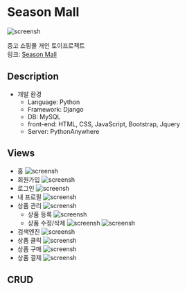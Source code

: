 # Season Mall  
![screensh](./media/uploads/seasonmall_logo.png)



중고 쇼핑몰 개인 토이프로젝트  
링크: [Season Mall](http://wyndday.pythonanywhere.com/SeasonMall/)


## Description  
+ 개발 환경
  - Language: Python
  - Framework: Django
  - DB: MySQL
  - front-end: HTML, CSS, JavaScript, Bootstrap, Jquery
  - Server: PythonAnywhere
## Views  
+ 홈
  ![screensh](./screenshot/sc%20(1).png)
+ 회원가입
  ![screensh](./screenshot/sc%20(3).png)
+ 로그인
  ![screensh](./screenshot/sc%20(2).png)
+ 내 프로필
  ![screensh](./screenshot/sc%20(19).png)
+ 상품 관리
  ![screensh](./screenshot/sc%20(4).png)
  + 상품 등록
    ![screensh](./screenshot/sc%20(5).png)
  + 상품 수정/삭제
    ![screensh](./screenshot/sc%20(6).png)
    ![screensh](./screenshot/sc%20(7).png)
+ 검색엔진
  ![screensh](./screenshot/sc%20(10).png)
+ 상품 클릭
  ![screensh](./screenshot/sc%20(12).png)
+ 상품 구매
  ![screensh](./screenshot/sc%20(13).png)
+ 상품 결제
  ![screensh](./screenshot/sc%20(20).png)
## CRUD  